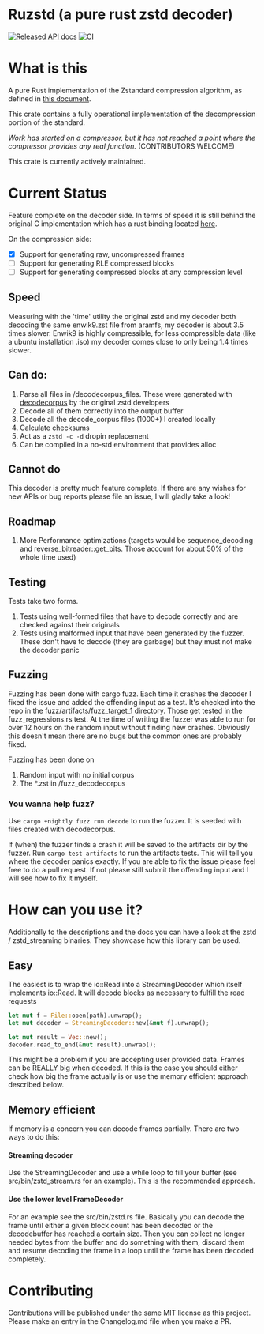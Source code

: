 # Ruzstd (a pure rust zstd decoder)

[![Released API docs](https://docs.rs/ruzstd/badge.svg)](https://docs.rs/ruzstd)
[![CI](https://github.com/killingspark/zstd-rs/workflows/CI/badge.svg)](https://github.com/killingspark/zstd-rs/actions?query=workflow%3ACI)


# What is this

A pure Rust implementation of the Zstandard compression algorithm, as defined in [this document](https://github.com/facebook/zstd/blob/dev/doc/zstd_compression_format.md).

This crate contains a fully operational implementation of the decompression portion of the standard.

*Work has started on a compressor, but it has not reached a point where the compressor provides any real function.* (CONTRIBUTORS WELCOME)

This crate is currently actively maintained.

# Current Status

Feature complete on the decoder side. In terms of speed it is still behind the original C implementation which has a rust binding located [here](https://github.com/gyscos/zstd-rs).

On the compression side:
- [x] Support for generating raw, uncompressed frames
- [ ] Support for generating RLE compressed blocks
- [ ] Support for generating compressed blocks at any compression level

## Speed

Measuring with the 'time' utility the original zstd and my decoder both decoding the same enwik9.zst file from aramfs, my decoder is about 3.5 times slower. Enwik9 is highly compressible, for less compressible data (like a ubuntu installation .iso) my decoder comes close to only being 1.4 times slower.

## Can do:

1. Parse all files in /decodecorpus_files. These were generated with [decodecorpus](https://github.com/facebook/zstd/tree/dev/tests) by the original zstd developers
1. Decode all of them correctly into the output buffer
1. Decode all the decode_corpus files (1000+) I created locally
1. Calculate checksums
1. Act as a `zstd -c -d` dropin replacement
1. Can be compiled in a no-std environment that provides alloc

## Cannot do

This decoder is pretty much feature complete. If there are any wishes for new APIs or bug reports please file an issue, I will gladly take a look!

## Roadmap

1. More Performance optimizations (targets would be sequence_decoding and reverse_bitreader::get_bits. Those account for about 50% of the whole time used)

## Testing

Tests take two forms.

1. Tests using well-formed files that have to decode correctly and are checked against their originals
1. Tests using malformed input that have been generated by the fuzzer. These don't have to decode (they are garbage) but they must not make the decoder panic

## Fuzzing

Fuzzing has been done with cargo fuzz. Each time it crashes the decoder I fixed the issue and added the offending input as a test. It's checked into the repo in the fuzz/artifacts/fuzz_target_1 directory. Those get tested in the fuzz_regressions.rs test.
At the time of writing the fuzzer was able to run for over 12 hours on the random input without finding new crashes. Obviously this doesn't mean there are no bugs but the common ones are probably fixed.

Fuzzing has been done on

1. Random input with no initial corpus
2. The \*.zst in /fuzz_decodecorpus

### You wanna help fuzz?

Use `cargo +nightly fuzz run decode` to run the fuzzer. It is seeded with files created with decodecorpus.

If (when) the fuzzer finds a crash it will be saved to the artifacts dir by the fuzzer. Run `cargo test artifacts` to run the artifacts tests.
This will tell you where the decoder panics exactly. If you are able to fix the issue please feel free to do a pull request. If not please still submit the offending input and I will see how to fix it myself.

# How can you use it?

Additionally to the descriptions and the docs you can have a look at the zstd / zstd_streaming binaries. They showcase how this library can be used.

## Easy

The easiest is to wrap the io::Read into a StreamingDecoder which itself implements io::Read. It will decode blocks as necessary to fulfill the read requests

```rust
let mut f = File::open(path).unwrap();
let mut decoder = StreamingDecoder::new(&mut f).unwrap();

let mut result = Vec::new();
decoder.read_to_end(&mut result).unwrap();
```

This might be a problem if you are accepting user provided data. Frames can be REALLY big when decoded. If this is the case you should either check how big the frame
actually is or use the memory efficient approach described below.

## Memory efficient

If memory is a concern you can decode frames partially. There are two ways to do this:

#### Streaming decoder

Use the StreamingDecoder and use a while loop to fill your buffer (see src/bin/zstd_stream.rs for an example). This is the
recommended approach.

#### Use the lower level FrameDecoder

For an example see the src/bin/zstd.rs file. Basically you can decode the frame until either a
given block count has been decoded or the decodebuffer has reached a certain size. Then you can collect no longer needed bytes from the buffer and do something with them, discard them and resume decoding the frame in a loop until the frame has been decoded completely.

# Contributing

Contributions will be published under the same MIT license as this project. Please make an entry in the Changelog.md file when you make a PR.